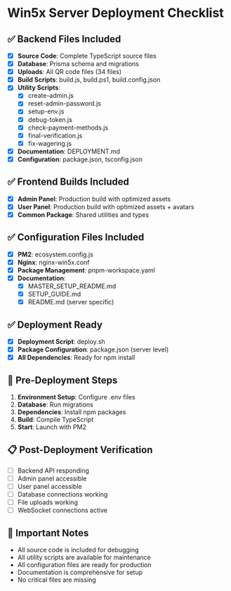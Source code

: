 # Win5x Server Deployment Checklist

## ✅ Backend Files Included
- [x] **Source Code**: Complete TypeScript source files
- [x] **Database**: Prisma schema and migrations
- [x] **Uploads**: All QR code files (34 files)
- [x] **Build Scripts**: build.js, build.ps1, build.config.json
- [x] **Utility Scripts**: 
  - [x] create-admin.js
  - [x] reset-admin-password.js
  - [x] setup-env.js
  - [x] debug-token.js
  - [x] check-payment-methods.js
  - [x] final-verification.js
  - [x] fix-wagering.js
- [x] **Documentation**: DEPLOYMENT.md
- [x] **Configuration**: package.json, tsconfig.json

## ✅ Frontend Builds Included
- [x] **Admin Panel**: Production build with optimized assets
- [x] **User Panel**: Production build with optimized assets + avatars
- [x] **Common Package**: Shared utilities and types

## ✅ Configuration Files Included
- [x] **PM2**: ecosystem.config.js
- [x] **Nginx**: nginx-win5x.conf
- [x] **Package Management**: pnpm-workspace.yaml
- [x] **Documentation**: 
  - [x] MASTER_SETUP_README.md
  - [x] SETUP_GUIDE.md
  - [x] README.md (server specific)

## ✅ Deployment Ready
- [x] **Deployment Script**: deploy.sh
- [x] **Package Configuration**: package.json (server level)
- [x] **All Dependencies**: Ready for npm install

## 🔧 Pre-Deployment Steps
1. **Environment Setup**: Configure .env files
2. **Database**: Run migrations
3. **Dependencies**: Install npm packages
4. **Build**: Compile TypeScript
5. **Start**: Launch with PM2

## 📋 Post-Deployment Verification
- [ ] Backend API responding
- [ ] Admin panel accessible
- [ ] User panel accessible
- [ ] Database connections working
- [ ] File uploads working
- [ ] WebSocket connections active

## 🚨 Important Notes
- All source code is included for debugging
- All utility scripts are available for maintenance
- All configuration files are ready for production
- Documentation is comprehensive for setup
- No critical files are missing

